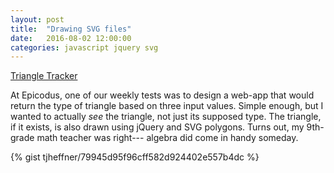 ```yaml
---
layout: post
title:  "Drawing SVG files"
date:   2016-08-02 12:00:00
categories: javascript jquery svg
---
```


<a href="{{ site.url }}/assets/triangles/" target="_blank" __>Triangle Tracker</a>

At Epicodus, one of our weekly tests was to design a web-app that would return the type of triangle based on three input values.
Simple enough, but I wanted to actually _see_ the triangle, not just its supposed type. The triangle,
if it exists, is also drawn using jQuery and SVG polygons. Turns out, my 9th-grade math teacher was right--- algebra did come in handy someday.

{% gist tjheffner/79945d95f96cff582d924402e557b4dc %}
